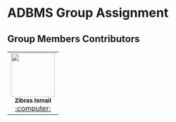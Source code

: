 # ADBMS Group Assignment



## Group Members Contributors

<!-- ALL-CONTRIBUTORS-LIST:START - Do not remove or modify this section -->
<!-- prettier-ignore-start -->
<!-- markdownlint-disable -->

<table>
<tr>
  <td align="center"><a href="https://github.com/ZibrasIsmail"><kbd><img src="https://avatars3.githubusercontent.com/ZibrasIsmail?size=400" width="100px;" alt=""/></kbd><br /><sub><b>Zibras Ismail</b></sub></a><br /><a href="https://github.com/ZibrasIsmail/ADBMS/commits?author=ZibrasIsmail" title="Code"> :computer: </a> </td>
</tr>
</table>

<!-- markdownlint-enable -->
<!-- prettier-ignore-end -->
<!-- ALL-CONTRIBUTORS-LIST:END -->

